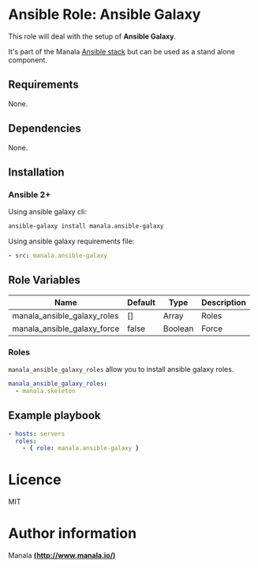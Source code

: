 # Ansible Role: Ansible Galaxy

This role will deal with the setup of __Ansible Galaxy__.

It's part of the Manala <a href="http://www.manala.io" target="_blank">Ansible stack</a> but can be used as a stand alone component.

## Requirements

None.

## Dependencies

None.

## Installation

### Ansible 2+

Using ansible galaxy cli:

```bash
ansible-galaxy install manala.ansible-galaxy
```

Using ansible galaxy requirements file:

```yaml
- src: manala.ansible-galaxy
```

## Role Variables

| Name                         | Default| Type    | Description  |
|----------------------------- |------- |-------- |------------- |
| manala_ansible_galaxy_roles  | []     | Array   | Roles        |
| manala_ansible_galaxy_force  | false  | Boolean | Force        |

### Roles

`manala_ansible_galaxy_roles` allow you to install ansible galaxy roles.

```yaml
manala_ansible_galaxy_roles:
  - manala.skeleton
```

## Example playbook

```yaml
- hosts: servers
  roles:
    - { role: manala.ansible-galaxy }
```

# Licence

MIT

# Author information

Manala [**(http://www.manala.io/)**](http://www.manala.io)
